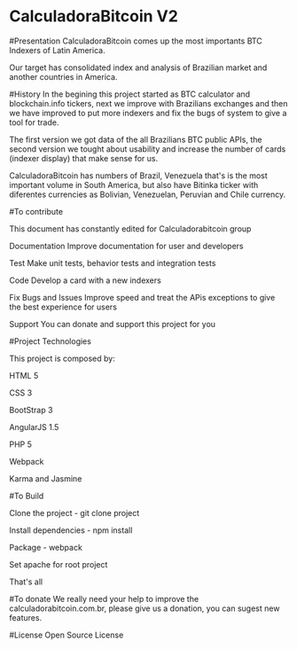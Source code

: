 # CalculadoraBitcoin V2
#Presentation
 CalculadoraBitcoin comes up the most importants BTC Indexers of Latin America. 
 
 Our target has consolidated index and analysis of Brazilian market and another countries in America. 
 
#History 
 In the begining this project started as BTC calculator and  blockchain.info tickers, next we improve with Brazilians exchanges and then we have improved to put more indexers and fix the bugs of system to give a tool for trade.
 
 The first version we got data of the all Brazilians BTC public APIs, the second version we tought about usability and increase the number of cards (indexer display) that make sense for us. 
 
 CalculadoraBitcoin has numbers of Brazil, Venezuela that's is the most important volume in South America, but also have Bitinka ticker with diferentes currencies as Bolivian, Venezuelan, Peruvian and Chile currency. 

#To contribute

This document has constantly edited for Calculadorabitcoin group

Documentation 
Improve documentation for user and developers

Test
Make unit tests, behavior tests and integration tests

Code
Develop a card with a new indexers

Fix Bugs and Issues 
Improve speed and treat the APis exceptions to give the best experience for users

Support
You can donate and support this project for you

#Project Technologies

This project is composed by:

HTML 5 

CSS 3

BootStrap 3

AngularJS 1.5

PHP 5

Webpack

Karma and Jasmine

#To Build

Clone the project -  git clone project 

Install dependencies - npm install

Package - webpack

Set apache for root project 

That's all

#To donate
We really need your help to improve the calculadorabitcoin.com.br, please give us a donation, you can sugest new features.

#License
Open Source License
